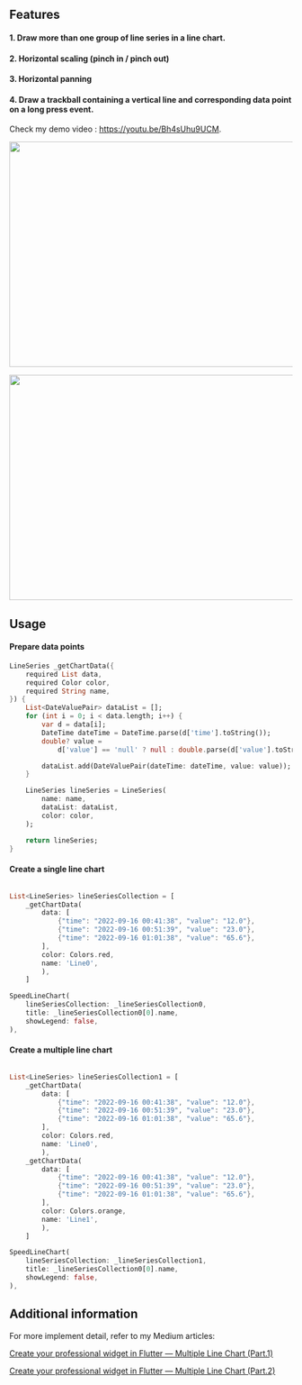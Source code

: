 <!-- 
This README describes the package. If you publish this package to pub.dev,
this README's contents appear on the landing page for your package.

For information about how to write a good package README, see the guide for
[writing package pages](https://dart.dev/guides/libraries/writing-package-pages). 

For general information about developing packages, see the Dart guide for
[creating packages](https://dart.dev/guides/libraries/create-library-packages)
and the Flutter guide for
[developing packages and plugins](https://flutter.dev/developing-packages). 
-->

## Features

<h4 align="left">
1. Draw more than one group of line series in a line chart.
</h4>
<h4 align="left">
2. Horizontal scaling (pinch in / pinch out)
</h4>
<h4 align="left">
3. Horizontal panning
</h4>
<h4 align="left">
4. Draw a trackball containing a vertical line and corresponding data point on a long press event.
</h4>

Check my demo video : https://youtu.be/Bh4sUhu9UCM.

<p align="center">
 <img src="https://cdn-images-1.medium.com/max/1600/1*yzVR8Yj3C0LKBJ_9mKvi4w.png" width="600" height="400">  
</p>
<p align="center">
 <img src="https://cdn-images-1.medium.com/max/1600/1*-jyZKMlJm81FYnCtYzy6BQ.png" width="600" height="400">  
</p>


## Usage

<h4 align="left">
Prepare data points
</h4>

```dart
LineSeries _getChartData({
    required List data,
    required Color color,
    required String name,
}) {
    List<DateValuePair> dataList = [];
    for (int i = 0; i < data.length; i++) {
        var d = data[i];
        DateTime dateTime = DateTime.parse(d['time'].toString());
        double? value =
            d['value'] == 'null' ? null : double.parse(d['value'].toString());

        dataList.add(DateValuePair(dateTime: dateTime, value: value));
    }

    LineSeries lineSeries = LineSeries(
        name: name,
        dataList: dataList,
        color: color,
    );

    return lineSeries;
}
```

<h4 align="left">
Create a single line chart
</h4>

```dart

List<LineSeries> lineSeriesCollection = [
    _getChartData(
        data: [
            {"time": "2022-09-16 00:41:38", "value": "12.0"},
            {"time": "2022-09-16 00:51:39", "value": "23.0"},
            {"time": "2022-09-16 01:01:38", "value": "65.6"},
        ],
        color: Colors.red,
        name: 'Line0',
        ),
    ]

SpeedLineChart(
    lineSeriesCollection: _lineSeriesCollection0,
    title: _lineSeriesCollection0[0].name,
    showLegend: false,
),
```


<h4 align="left">
Create a multiple line chart
</h4>

```dart

List<LineSeries> lineSeriesCollection1 = [
    _getChartData(
        data: [
            {"time": "2022-09-16 00:41:38", "value": "12.0"},
            {"time": "2022-09-16 00:51:39", "value": "23.0"},
            {"time": "2022-09-16 01:01:38", "value": "65.6"},
        ],
        color: Colors.red,
        name: 'Line0',
        ),
    _getChartData(
        data: [
            {"time": "2022-09-16 00:41:38", "value": "12.0"},
            {"time": "2022-09-16 00:51:39", "value": "23.0"},
            {"time": "2022-09-16 01:01:38", "value": "65.6"},
        ],
        color: Colors.orange,
        name: 'Line1',
        ),
    ]

SpeedLineChart(
    lineSeriesCollection: _lineSeriesCollection1,
    title: _lineSeriesCollection0[0].name,
    showLegend: false,
),
```

## Additional information

For more implement detail, refer to my Medium articles:

[Create your professional widget in Flutter — Multiple Line Chart (Part.1)](https://medium.com/@henryliang3027/create-your-professional-widget-in-flutter-multiple-line-chart-part-1-7ad201c76899)

[Create your professional widget in Flutter — Multiple Line Chart (Part.2)](https://medium.com/@henryliang3027/create-your-professional-widget-in-flutter-multiple-line-chart-part-2-8590dd683ccf)
